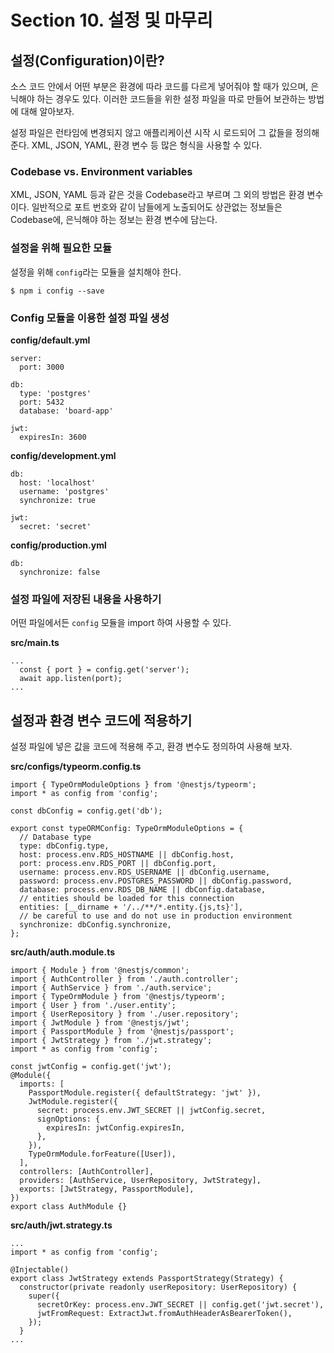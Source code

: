 # Section 10. 설정 및 마무리

## 설정(Configuration)이란?

소스 코드 안에서 어떤 부분은 환경에 따라 코드를 다르게 넣어줘야 할 때가 있으며, 은닉해야 하는 경우도 있다. 이러한 코드들을 위한 설정 파일을 따로 만들어 보관하는 방법에 대해 알아보자.

설정 파일은 런타임에 변경되지 않고 애플리케이션 시작 시 로드되어 그 값들을 정의해 준다. XML, JSON, YAML, 환경 변수 등 많은 형식을 사용할 수 있다.

### Codebase vs. Environment variables

XML, JSON, YAML 등과 같은 것을 Codebase라고 부르며 그 외의 방법은 환경 변수이다. 일반적으로 포트 번호와 같이 남들에게 노출되어도 상관없는 정보들은 Codebase에, 은닉해야 하는 정보는 환경 변수에 담는다.

### 설정을 위해 필요한 모듈

설정을 위해 `config`라는 모듈을 설치해야 한다.

```
$ npm i config --save
```

### Config 모듈을 이용한 설정 파일 생성

**config/default.yml**
```
server:
  port: 3000

db:
  type: 'postgres'
  port: 5432
  database: 'board-app'

jwt:
  expiresIn: 3600
```

**config/development.yml**
```
db:
  host: 'localhost'
  username: 'postgres'
  synchronize: true

jwt:
  secret: 'secret'
```

**config/production.yml**
```
db:
  synchronize: false
```

### 설정 파일에 저장된 내용을 사용하기

어떤 파일에서든 `config` 모듈을 import 하여 사용할 수 있다.

**src/main.ts**
```
...
  const { port } = config.get('server');
  await app.listen(port);
...
```

## 설정과 환경 변수 코드에 적용하기

설정 파일에 넣은 값을 코드에 적용해 주고, 환경 변수도 정의하여 사용해 보자.

**src/configs/typeorm.config.ts**
```
import { TypeOrmModuleOptions } from '@nestjs/typeorm';
import * as config from 'config';

const dbConfig = config.get('db');

export const typeORMConfig: TypeOrmModuleOptions = {
  // Database type
  type: dbConfig.type,
  host: process.env.RDS_HOSTNAME || dbConfig.host,
  port: process.env.RDS_PORT || dbConfig.port,
  username: process.env.RDS_USERNAME || dbConfig.username,
  password: process.env.POSTGRES_PASSWORD || dbConfig.password,
  database: process.env.RDS_DB_NAME || dbConfig.database,
  // entities should be loaded for this connection
  entities: [__dirname + '/../**/*.entity.{js,ts}'],
  // be careful to use and do not use in production environment
  synchronize: dbConfig.synchronize,
};
```

**src/auth/auth.module.ts**
```
import { Module } from '@nestjs/common';
import { AuthController } from './auth.controller';
import { AuthService } from './auth.service';
import { TypeOrmModule } from '@nestjs/typeorm';
import { User } from './user.entity';
import { UserRepository } from './user.repository';
import { JwtModule } from '@nestjs/jwt';
import { PassportModule } from '@nestjs/passport';
import { JwtStrategy } from './jwt.strategy';
import * as config from 'config';

const jwtConfig = config.get('jwt');
@Module({
  imports: [
    PassportModule.register({ defaultStrategy: 'jwt' }),
    JwtModule.register({
      secret: process.env.JWT_SECRET || jwtConfig.secret,
      signOptions: {
        expiresIn: jwtConfig.expiresIn,
      },
    }),
    TypeOrmModule.forFeature([User]),
  ],
  controllers: [AuthController],
  providers: [AuthService, UserRepository, JwtStrategy],
  exports: [JwtStrategy, PassportModule],
})
export class AuthModule {}
```

**src/auth/jwt.strategy.ts**
```
...
import * as config from 'config';

@Injectable()
export class JwtStrategy extends PassportStrategy(Strategy) {
  constructor(private readonly userRepository: UserRepository) {
    super({
      secretOrKey: process.env.JWT_SECRET || config.get('jwt.secret'),
      jwtFromRequest: ExtractJwt.fromAuthHeaderAsBearerToken(),
    });
  }
...
```

